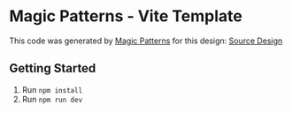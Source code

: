 # Magic Patterns - Vite Template

This code was generated by [Magic Patterns](https://magicpatterns.com) for this design: [Source Design](https://www.magicpatterns.com/c/asyjbkcqqmqxgl5zr3pakx)

## Getting Started

1. Run `npm install`
2. Run `npm run dev`
